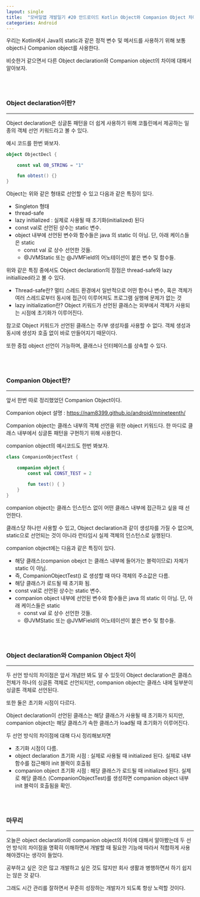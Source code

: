 ```yaml
---
layout: single
title:  "모바일앱 개발일기 #20 안드로이드 Kotlin Object와 Companion Object 차이"
categories: Android
---
```


우리는 Kotlin에서 Java의 static과 같은 정적 변수 및 메서드를 사용하기 위해 보통 object나 Companion object를 사용한다. 

비슷한거 같으면서 다른 Object declaration와 Companion object의 차이에 대해서 알아보자.

<br/><br/>
### Object declaration이란?


---

Object declaration은 싱글톤 패턴을 더 쉽게 사용하기 위해 코틀린에서 제공하는 일종의 객체 선언 키워드라고 볼 수 있다.

예시 코드를 한번 봐보자.

```kotlin
object ObjectDecl {

    const val OB_STRING = "1"

    fun obtest() {}
}
```

Object는 위와 같은 형태로 선언할 수 있고 다음과 같은 특징이 있다.

- Singleton 형태 
- thread-safe
- lazy initialized : 실제로 사용될 때 초기화(initialized) 된다 
- const val로 선언된 상수는 static 변수.
- object 내부에 선언된 변수와 함수들은 java 의 static 이 아님. 단, 아래 케이스들은 static
    - const val 로 상수 선언한 것들.
    - @JVMStatic 또는 @JVMField의 어노테이션이 붙은 변수 및 함수들.

위와 같은 특징 중에서도 Object declaration의 장점은 thread-safe와 lazy initiallized라고 볼 수 있다.
- Thread-safe란?
  멀티 스레드 환경에서 일반적으로 어떤 함수나 변수, 혹은 객체가 여러 스레드로부터 동시에 접근이 이루어져도 프로그램 실행에 문제가 없는 것
- lazy initialization란?
  Object 키워드가 선언된 클래스는 외부에서 객체가 사용되는 시점에 초기화가 이루어진다.

참고로 Object 키워드가 선언된 클래스는 주/부 생성자를 사용할 수 없다. 객체 생성과 동시에 생성자 호출 없이 바로 만들어지기 때문이다. 

또한 중첩 object 선언이 가능하며, 클래스나 인터페이스를 상속할 수 있다.


<br/><br/>
### Companion Object란?


---

앞서 한번 따로 정리했었던 Companion Object이다. 

Companion object 설명 : <https://nam8399.github.io/android/mnineteenth/>

Companion object는 클래스 내부의 객체 선언을 위한 object 키워드다. 한 마디로 클래스 내부에서 싱글톤 패턴을 구현하기 위해 사용한다.

companion object의 예시코드도 한번 봐보자.

```kotlin
class CompanionObjectTest {

    companion object {
        const val CONST_TEST = 2

        fun test() { }
    }
}
```

companion object는 클래스 인스턴스 없이 어떤 클래스 내부에 접근하고 싶을 때 선언한다. 

클래스당 하나만 사용할 수 있고, Object declaration과 같이 생성자를 가질 수 없으며, static으로 선언되는 것이 아니라 런타임시 실제 객체의 인스턴스로 실행된다.

companion object에는 다음과 같은 특징이 있다.

- 해당 클래스(companion obejct 는 클래스 내부에 들어가는 블럭이므로) 자체가 static 이 아님. 
- 즉, CompanionObjectTest() 로 생성할 때 마다 객체의 주소값은 다름.
- 해당 클래스가 로드될 때 초기화 됨.
- const val로 선언된 상수는 static 변수.
- companion object 내부에 선언된 변수와 함수들은 java 의 static 이 아님. 단, 아래 케이스들은 static
  - const val 로 상수 선언한 것들.
  - @JVMStatic 또는 @JVMField의 어노테이션이 붙은 변수 및 함수들.

<br/><br/>


### Object declaration와 Companion Object 차이


---

두 선언 방식의 차이점은 앞서 개념만 봐도 알 수 있듯이 Object declaration은 클래스 전체가 하나의 싱글톤 객체로 선언되지만, companion object는 클래스 내에 일부분이 싱글톤 객체로 선언된다. 

또한 둘은 초기화 시점이 다르다. 

Object declaration이 선언된 클래스는 해당 클래스가 사용될 때 초기화가 되지만, companion object는 해당 클래스가 속한 클래스가 load될 때 초기화가 이루어진다.

두 선언 방식의 차이점에 대해 다시 정리해보자면

- 초기화 시점이 다름.
- object declaration 초기화 시점 : 실제로 사용될 때 initialized 된다. 실제로 내부 함수를 접근해야 init 블럭이 호출됨 
- companion object 초기화 시점 : 해당 클래스가 로드될 때 initialized 된다. 실제로 해당 클래스 (CompanionObjectTest)를 생성하면 companion object 내부 init 블럭이 호출됨을 확인.
 

<br/><br/>



### 마무리

---

오늘은 object declaration와 companion object의 차이에 대해서 알아봤는데 두 선언 방식의 차이점을 명확히 이해하면서 개발할 때 필요한 기능에 따라서 적합하게 사용해야겠다는 생각이 들었다.

공부하고 싶은 것은 많고 개발하고 싶은 것도 많지만 회사 생활과 병행하면서 하기 쉽지는 않은 것 같다.

그래도 시간 관리를 잘하면서 꾸준히 성장하는 개발자가 되도록 항상 노력할 것이다.

